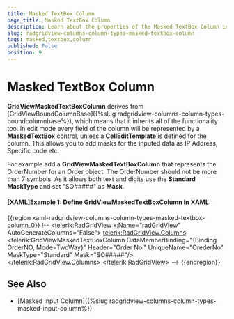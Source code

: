 ```yaml
---
title: Masked TextBox Column
page_title: Masked TextBox Column
description: Learn about the properties of the Masked TextBox Column in Telerik's {{ site.framework_name }} DataGrid and how to define it in XAML.
slug: radgridview-columns-column-types-masked-textbox-column
tags: masked,textbox,column
published: False
position: 9
---
```


# Masked TextBox Column

__GridViewMaskedTextBoxColumn__ derives from [GridViewBoundColumnBase]({%slug radgridview-columns-column-types-boundcolumnbase%}), which means that it inherits all of the functionality too.  In edit mode every field of the column will be represented by a __MaskedTextBox__ control, unless a __CellEditTemplate__ is defined for the column. This allows you to add masks for the inputed data as IP Address, Specific code etc.

For example add a __GridViewMaskedTextBoxColumn__ that represents the OrderNumber for an Order object. The OrderNumber should not be more than 7 symbols. As it allows both text and digits use the __Standard MaskType__ and set "SO#####" as __Mask__.

#### __[XAML]Example 1: Define GridViewMaskedTextBoxColumn in XAML:__

{{region xaml-radgridview-columns-column-types-masked-textbox-column_0}}
	!--
	        <telerik:RadGridView x:Name="radGridView"
	                 AutoGenerateColumns="False">
	            <telerik:RadGridView.Columns>
	                <telerik:GridViewMaskedTextBoxColumn DataMemberBinding="{Binding OrderNO, Mode=TwoWay}"
	                                     Header="Order No."
	                                     UniqueName="OrederNo"
	                                     MaskType="Standard"
	                                     Mask="SO#####"/>
	            </telerik:RadGridView.Columns>
	        </telerik:RadGridView>
	        -->
{{endregion}}

## See Also

 * [Masked Input Column]({%slug radgridview-columns-column-types-masked-input-column%})
